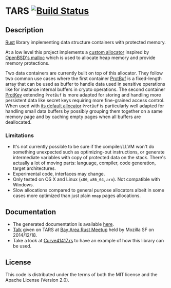 # TARS [![Build Status](https://travis-ci.org/seb-m/tars.svg?branch=master)](https://travis-ci.org/seb-m/tars)


## Description

[Rust](http://www.rust-lang.org/) library implementing data structure containers with protected memory.

At a low level this project implements a [custom allocator](http://seb.dbzteam.org/rs/tars/tars/malloc/index.html) inspired by [OpenBSD's malloc](http://www.openbsd.org/cgi-bin/man.cgi?query=malloc&arch=default&manpath=OpenBSD-current) which is used to allocate heap memory and provide memory protections.

Two data containers are currently built on top of this allocator. They follow two common use cases where the first container [ProtBuf](http://seb.dbzteam.org/rs/tars/tars/struct.ProtBuf.html) is a fixed-length array that can be used as buffer to handle data used in sensitive operations like for instance internal buffers in crypto operations. The second container [ProtKey](http://seb.dbzteam.org/rs/tars/tars/struct.ProtKey.html) extending `ProtBuf` is more adapted for storing and handling more persistent data like secret keys requiring more fine-grained access control. When used with [its default allocator](http://seb.dbzteam.org/rs/tars/tars/allocator/struct.ProtectedBufferAllocator.html) `ProtBuf` is particularly well adapted for handling small data buffers by possibly grouping them together on a same memory page and by caching empty pages when all buffers are deallocated.


### Limitations

* It's not currently possible to be sure if the compiler/LLVM won't do something unexpected such as optimizing-out instructions, or generate intermediate variables with copy of protected data on the stack. There's actually a lot of moving parts: language, compiler, code generation, target architectures.
* Experimental code, interfaces may change.
* Only tested on OS X and Linux (`x86`, `x86_64`, `arm`). Not compatible with Windows.
* Slow allocations compared to general purpose allocators albeit in some cases more optimized than just plain `mmap` pages allocations.


## Documentation

* The generated documentation is available [here](http://seb.dbzteam.org/rs/tars/tars/).
* [Talk](https://github.com/seb-m/tars/raw/master/rust-meetup-122014/rust-meetup-122014-tars.pdf) given on TARS at [Bay Area Rust Meetup](https://air.mozilla.org/bay-area-rust-meetup-december-2014/) held by Mozilla SF on 2014/12/18.
* Take a look at [Curve41417.rs](https://github.com/seb-m/curve41417.rs) to have an example of how this library can be used.


## License

This code is distributed under the terms of both the MIT license and the Apache License (Version 2.0).
